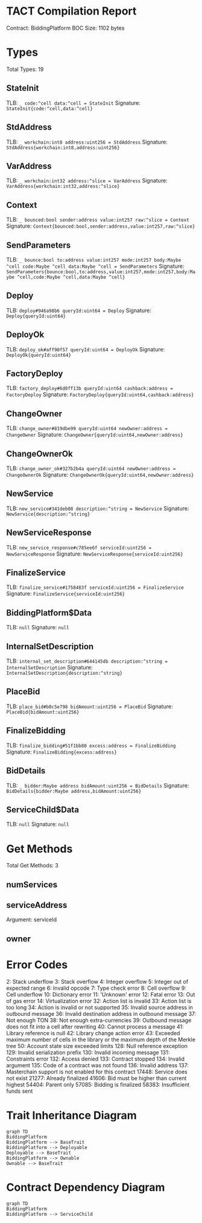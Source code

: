 # TACT Compilation Report
Contract: BiddingPlatform
BOC Size: 1102 bytes

# Types
Total Types: 19

## StateInit
TLB: `_ code:^cell data:^cell = StateInit`
Signature: `StateInit{code:^cell,data:^cell}`

## StdAddress
TLB: `_ workchain:int8 address:uint256 = StdAddress`
Signature: `StdAddress{workchain:int8,address:uint256}`

## VarAddress
TLB: `_ workchain:int32 address:^slice = VarAddress`
Signature: `VarAddress{workchain:int32,address:^slice}`

## Context
TLB: `_ bounced:bool sender:address value:int257 raw:^slice = Context`
Signature: `Context{bounced:bool,sender:address,value:int257,raw:^slice}`

## SendParameters
TLB: `_ bounce:bool to:address value:int257 mode:int257 body:Maybe ^cell code:Maybe ^cell data:Maybe ^cell = SendParameters`
Signature: `SendParameters{bounce:bool,to:address,value:int257,mode:int257,body:Maybe ^cell,code:Maybe ^cell,data:Maybe ^cell}`

## Deploy
TLB: `deploy#946a98b6 queryId:uint64 = Deploy`
Signature: `Deploy{queryId:uint64}`

## DeployOk
TLB: `deploy_ok#aff90f57 queryId:uint64 = DeployOk`
Signature: `DeployOk{queryId:uint64}`

## FactoryDeploy
TLB: `factory_deploy#6d0ff13b queryId:uint64 cashback:address = FactoryDeploy`
Signature: `FactoryDeploy{queryId:uint64,cashback:address}`

## ChangeOwner
TLB: `change_owner#819dbe99 queryId:uint64 newOwner:address = ChangeOwner`
Signature: `ChangeOwner{queryId:uint64,newOwner:address}`

## ChangeOwnerOk
TLB: `change_owner_ok#327b2b4a queryId:uint64 newOwner:address = ChangeOwnerOk`
Signature: `ChangeOwnerOk{queryId:uint64,newOwner:address}`

## NewService
TLB: `new_service#341deb08 description:^string = NewService`
Signature: `NewService{description:^string}`

## NewServiceResponse
TLB: `new_service_response#c785ee6f serviceId:uint256 = NewServiceResponse`
Signature: `NewServiceResponse{serviceId:uint256}`

## FinalizeService
TLB: `finalize_service#1758483f serviceId:uint256 = FinalizeService`
Signature: `FinalizeService{serviceId:uint256}`

## BiddingPlatform$Data
TLB: `null`
Signature: `null`

## InternalSetDescription
TLB: `internal_set_description#644145db description:^string = InternalSetDescription`
Signature: `InternalSetDescription{description:^string}`

## PlaceBid
TLB: `place_bid#b0c5e798 bidAmount:uint256 = PlaceBid`
Signature: `PlaceBid{bidAmount:uint256}`

## FinalizeBidding
TLB: `finalize_bidding#51f1bb80 excess:address = FinalizeBidding`
Signature: `FinalizeBidding{excess:address}`

## BidDetails
TLB: `_ bidder:Maybe address bidAmount:uint256 = BidDetails`
Signature: `BidDetails{bidder:Maybe address,bidAmount:uint256}`

## ServiceChild$Data
TLB: `null`
Signature: `null`

# Get Methods
Total Get Methods: 3

## numServices

## serviceAddress
Argument: serviceId

## owner

# Error Codes
2: Stack underflow
3: Stack overflow
4: Integer overflow
5: Integer out of expected range
6: Invalid opcode
7: Type check error
8: Cell overflow
9: Cell underflow
10: Dictionary error
11: 'Unknown' error
12: Fatal error
13: Out of gas error
14: Virtualization error
32: Action list is invalid
33: Action list is too long
34: Action is invalid or not supported
35: Invalid source address in outbound message
36: Invalid destination address in outbound message
37: Not enough TON
38: Not enough extra-currencies
39: Outbound message does not fit into a cell after rewriting
40: Cannot process a message
41: Library reference is null
42: Library change action error
43: Exceeded maximum number of cells in the library or the maximum depth of the Merkle tree
50: Account state size exceeded limits
128: Null reference exception
129: Invalid serialization prefix
130: Invalid incoming message
131: Constraints error
132: Access denied
133: Contract stopped
134: Invalid argument
135: Code of a contract was not found
136: Invalid address
137: Masterchain support is not enabled for this contract
17448: Service does not exist
21277: Already finalized
41606: Bid must be higher than current highest
54404: Parent only
57085: Bidding is finalized
58383: Insufficient funds sent

# Trait Inheritance Diagram

```mermaid
graph TD
BiddingPlatform
BiddingPlatform --> BaseTrait
BiddingPlatform --> Deployable
Deployable --> BaseTrait
BiddingPlatform --> Ownable
Ownable --> BaseTrait
```

# Contract Dependency Diagram

```mermaid
graph TD
BiddingPlatform
BiddingPlatform --> ServiceChild
```